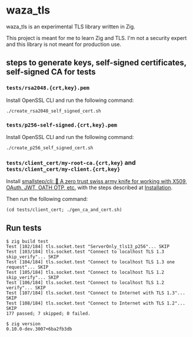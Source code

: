 waza_tls
========

waza_tls is an experimental TLS library written in Zig.

This project is meant for me to learn Zig and TLS.
I'm not a security expert and this library is not meant for production use.

## steps to generate keys, self-signed certificates, self-signed CA for tests

### `tests/rsa2048.{crt,key}.pem`

Install OpenSSL CLI and run the following command:

```
./create_rsa2048_self_signed_cert.sh
```

### `tests/p256-self-signed.{crt,key}.pem`

Install OpenSSL CLI and run the following command:

```
./create_p256_self_signed_cert.sh
```

### `tests/client_cert/my-root-ca.{crt,key}` and `tests/client_cert/my-client.{crt,key}`

Install [smallstep/cli: 🧰 A zero trust swiss army knife for working with X509, OAuth, JWT, OATH OTP, etc.](https://github.com/smallstep/cli) with the steps described at [Installation](https://github.com/smallstep/cli#installation).

Then run the following command:

```
(cd tests/client_cert; ./gen_ca_and_cert.sh)
```

## Run tests

```
$ zig build test
Test [102/184] tls.socket.test "ServerOnly_tls13_p256"... SKIP
Test [103/184] tls.socket.test "Connect to localhost TLS 1.3 skip_verify"... SKIP
Test [104/184] tls.socket.test "Connect to localhost TLS 1.3 one request"... SKIP
Test [105/184] tls.socket.test "Connect to localhost TLS 1.2 skip_verify"... SKIP
Test [106/184] tls.socket.test "Connect to localhost TLS 1.2 verify"... SKIP
Test [107/184] tls.socket.test "Connect to Internet with TLS 1.3"... SKIP
Test [108/184] tls.socket.test "Connect to Internet with TLS 1.2"... SKIP
177 passed; 7 skipped; 0 failed.
```

```
$ zig version
0.10.0-dev.3007+6ba2fb3db
```
